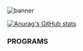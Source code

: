 ![banner](https://user-images.githubusercontent.com/23727056/87433896-78ae9700-c607-11ea-9ca6-9cdbe3f67998.jpg)

[![Anurag's GitHub stats](https://github-readme-stats.vercel.app/api?username=dugan-jo)](https://github.com/anuraghazra/github-readme-stats)

### PROGRAMS

